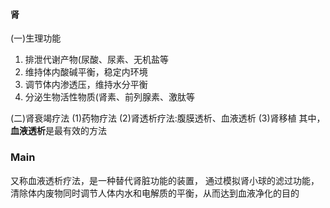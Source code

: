 
#### 肾
(一)生理功能
1. 排泄代谢产物(尿酸、尿素、无机盐等
2. 维持体内酸碱平衡，稳定内环境
3. 调节体内渗透压，维持水分平衡
4. 分泌生物活性物质(肾素、前列腺素、激肽等

(二)肾衰竭疗法
(1)药物疗法
(2)肾透析疗法:腹膜透析、血液透析
(3)肾移植
其中，**血液透析**是最有效的方法

### Main


又称血液透析疗法，是一种替代肾脏功能的装置，
通过模拟肾小球的滤过功能，清除体内废物同时调节人体内水和电解质的平衡，从而达到血液净化的目的

